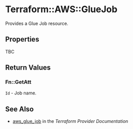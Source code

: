 # Terraform::AWS::GlueJob

Provides a Glue Job resource.

## Properties

TBC

## Return Values

### Fn::GetAtt

`Id` - Job name.

## See Also

* [aws_glue_job](https://www.terraform.io/docs/providers/aws/r/glue_job.html) in the _Terraform Provider Documentation_
